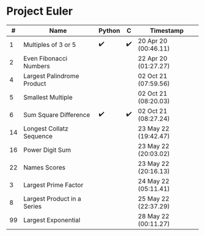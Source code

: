 # Project Euler

| #   | Name                        | Python             | C                  | Timestamp            |
| --- | --------------------------- | ------------------ | ------------------ | -------------------- |
| 1   | Multiples of 3 or 5         | :heavy_check_mark: | :heavy_check_mark: | 20 Apr 20 (00:46.11) |
| 2   | Even Fibonacci Numbers      |                    |                    | 22 Apr 20 (01:27.27) |
| 4   | Largest Palindrome Product  |                    |                    | 02 Oct 21 (07:59.56) |
| 5   | Smallest Multiple           |                    |                    | 02 Oct 21 (08:20.03) |
| 6   | Sum Square Difference       | :heavy_check_mark: | :heavy_check_mark: | 02 Oct 21 (08:27.24) |
| 14  | Longest Collatz Sequence    |                    |                    | 23 May 22 (19:42.47) |
| 16  | Power Digit Sum             |                    |                    | 23 May 22 (20:03.02) |
| 22  | Names Scores                |                    |                    | 23 May 22 (20:16.13) |
| 3   | Largest Prime Factor        |                    |                    | 24 May 22 (05:11.41) |
| 8   | Largest Product in a Series |                    |                    | 25 May 22 (22:37.29) |
| 99  | Largest Exponential         |                    |                    | 28 May 22 (00:11.27) |
